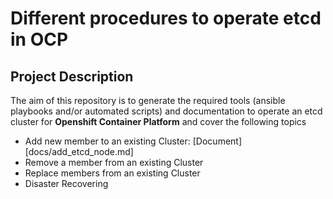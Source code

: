 # Different procedures to operate etcd in OCP

## Project Description

The aim of this repository is to generate the required tools (ansible playbooks and/or automated scripts) and documentation to operate an etcd cluster for **Openshift Container Platform** and cover the following topics

* Add new member to an existing Cluster: [Document][docs/add_etcd_node.md]
* Remove a member from an existing Cluster
* Replace members from an existing Cluster
* Disaster Recovering
